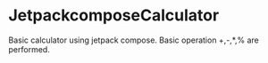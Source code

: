 # JetpackcomposeCalculator

Basic calculator using jetpack compose. Basic operation +,-,*,% are performed. 
